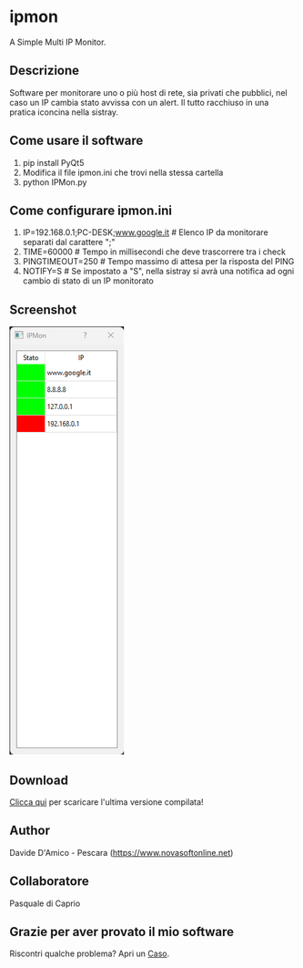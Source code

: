 # ipmon
A Simple Multi IP Monitor.

## Descrizione
Software per monitorare uno o più host di rete, sia privati che pubblici, nel caso un IP cambia stato avvissa con un alert. Il tutto racchiuso in una pratica iconcina nella sistray.

## Come usare il software
1. pip install PyQt5
2. Modifica il file ipmon.ini che trovi nella stessa cartella 
3. python IPMon.py

## Come configurare ipmon.ini
1. IP=192.168.0.1;PC-DESK;www.google.it # Elenco IP da monitorare separati dal carattere ";" 
2. TIME=60000 # Tempo in millisecondi che deve trascorrere tra i check
3. PINGTIMEOUT=250 # Tempo massimo di attesa per la risposta del PING
4. NOTIFY=S # Se impostato a "S", nella sistray si avrà una notifica ad ogni cambio di stato di un IP monitorato

## Screenshot
![ipmon](Screenshot.png)

## Download
[Clicca qui](https://github.com/Supersqualo/ipmon/releases/latest) per scaricare l'ultima versione compilata!

## Author
Davide D'Amico - Pescara (https://www.novasoftonline.net)

## Collaboratore
Pasquale di Caprio

## Grazie per aver provato il mio software
Riscontri qualche problema? Apri un [Caso](https://github.com/Supersqualo/ipmon/issues).
